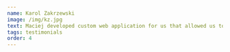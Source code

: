 ```yaml
---
name: Karol Zakrzewski
image: /img/kz.jpg
text: Maciej developed custom web application for us that allowed us to streamline a cumbersome processes and save hundreds of hours of our employees. He designed and developed the application based on our specifications and quickly adapted to any changes in requirements. I highly recommend him for your next project.
tags: testimonials
order: 4
---
```

